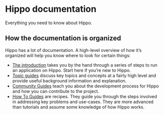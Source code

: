 # Hippo documentation

Everything you need to know about Hippo.

## How the documentation is organized

Hippo has a lot of documentation. A high-level overview of how it’s organized
will help you know where to look for certain things:

- [The introduction](intro/README.md) takes you by the hand through a series of
  steps to run an application on Hippo. Start here if you’re new to Hippo.
- [Topic guides](topics/README.md) discuss key topics and concepts at a fairly
  high level and provide useful background information and explanation.
- [Community Guides](community/README.md) teach you about the development
  process for Hippo and how you can contribute to the project.
- [How To Guides](howto/README.md) are recipes. They guide you through the steps
  involved in addressing key problems and use-cases. They are more advanced than
  tutorials and assume some knowledge of how Hippo works.
